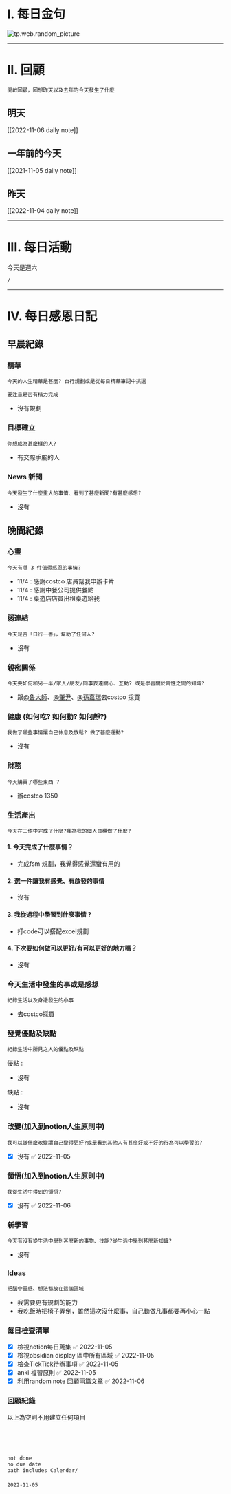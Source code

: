 # I. 每日金句
![tp.web.random_picture](https://images.unsplash.com/photo-1666545459280-511796ce1d2f?crop=entropy&cs=tinysrgb&fit=crop&fm=jpg&h=1080&ixid=MnwxfDB8MXxyYW5kb218MHx8fHx8fHx8MTY2NzYwODYxMw&ixlib=rb-4.0.3&q=80&w=1920) 

---

# II. 回顧
```note-brown
開啟回顧，回想昨天以及去年的今天發生了什麼
```

## 明天
[[2022-11-06 daily note]]

## 一年前的今天
[[2021-11-05 daily note]]

## 昨天
[[2022-11-04 daily note]] 


---
# III. 每日活動
今天是週六
```ActivityHistory
/

```

---
# IV. 每日感恩日記
## 早晨紀錄
### 精華
```note-brown
今天的人生精華是甚麼? 自行規劃或是從每日精華筆記中挑選
```
```note-red
要注意是否有精力完成
```
- 沒有規劃

### 目標確立
```note-brown
你想成為甚麼樣的人?
```
- 有交際手腕的人

### News 新聞
```note-brown
今天發生了什麼重大的事情、看到了甚麼新聞?有甚麼感想?
```
- 沒有

## 晚間紀錄
### 心靈
```note-brown
今天有哪 3 件值得感恩的事情?
```
- 11/4 : 感謝costco 店員幫我申辦卡片
- 11/4 : 感謝中餐公司提供餐點
- 11/4 : 桌遊店店員出租桌遊給我

### 弱連結
```note-brown
今天是否「日行一善」，幫助了任何人?
```
- 沒有

### 親密關係
```note-brown
今天要如何和另一半/家人/朋友/同事表達關心、互動? 或是學習關於兩性之間的知識?
```
- 跟[@魯大師](@魯大師)、[@肇尹](@肇尹)、[@孫嘉瑞](@孫嘉瑞)去costco 採買

### 健康 (如何吃? 如何動? 如何靜?)
```note-brown
我做了哪些事情讓自己休息及放鬆? 做了甚麼運動?
```
- 沒有

### 財務
```note-brown
今天購買了哪些東西 ?
```
- 辦costco 1350 

### 生活產出
```note-brown
今天在工作中完成了什麼?我為我的個人目標做了什麼?
```
#### 1. 今天完成了什麼事情？ 
- 完成fsm 規劃，我覺得感覺還蠻有用的

#### 2. 選一件讓我有感覺、有啟發的事情 
- 沒有

#### 3. 我從過程中學習到什麼事情 ? 
- 打code可以搭配excel規劃

#### 4. 下次要如何做可以更好/有可以更好的地方嗎？
- 沒有

### 今天生活中發生的事或是感想
```note-brown
紀錄生活以及身邊發生的小事
```
- 去costco採買

### 發覺優點及缺點
```note-brown
紀錄生活中所見之人的優點及缺點
```
優點 : 
- 沒有

缺點 : 
- 沒有

### 改變(加入到notion人生原則中)
```note-brown
我可以做什麼改變讓自己變得更好?或是看到其他人有甚麼好或不好的行為可以學習的?
```
- [x] 沒有 ✅ 2022-11-05

### 領悟(加入到notion人生原則中)
```note-brown
我從生活中得到的領悟?
```
- [x] 沒有 ✅ 2022-11-06

### 新學習
```note-brown
今天有沒有從生活中學到甚麼新的事物、技能?從生活中學到甚麼新知識?
```
- 沒有

### Ideas
```note-brown
把腦中靈感、想法都放在這個區域
```
- 我需要更有規劃的能力
- 我吃飯時把椅子弄倒，雖然這次沒什麼事，自己動做凡事都要再小心一點

### 每日檢查清單
- [x] 檢視notion每日蒐集 ✅ 2022-11-05
- [x] 檢視obsidian display 區中所有區域 ✅ 2022-11-05
- [x] 檢查TickTick待辦事項 ✅ 2022-11-05
- [x] anki 複習原則 ✅ 2022-11-05
- [x] 利用random note 回顧兩篇文章 ✅ 2022-11-06
 
### 回顧紀錄

以上為空則不用建立任何項目


###  
```
 
```

###  
#### 
```

```
#### 
```
not done
no due date
path includes Calendar/

```

#### 

```
2022-11-05
```

